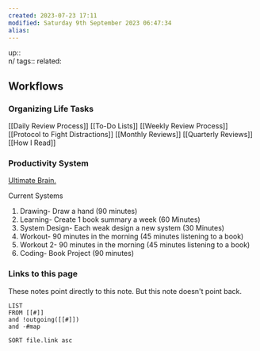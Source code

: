 ```yaml
---
created: 2023-07-23 17:11 
modified: Saturday 9th September 2023 06:47:34
alias: 
---
```

up::  
n/
tags:: 
related: 

## Workflows

### Organizing Life Tasks

[[Daily Review Process]]
[[To-Do Lists]]
[[Weekly Review Process]]
[[Protocol to Fight Distractions]]
[[Monthly Reviews]]
[[Quarterly Reviews]]
[[How I Read]]
### Productivity System
[Ultimate Brain.](https://thomasfrank.notion.site/Ultimate-Brain-Creator-s-Companion-Hub-536903bad2f44dfab9eb87f2bf459d5a)
 
Current Systems 
1. Drawing- Draw a hand (90 minutes)
2. Learning- Create 1 book summary a week (60 Minutes)
3. System Design- Each weak design a new system (30 Minutes)
4. Workout- 90 minutes in the morning (45 minutes listening to a book) 
5. Workout 2- 90 minutes in the morning (45 minutes listening to a book) 
6. Coding- Book Project (90 minutes)

### Links to this page
These notes point directly to this note. But this note doesn't point back.
```dataview
LIST
FROM [[#]]
and !outgoing([[#]])
and -#map

SORT file.link asc
```



